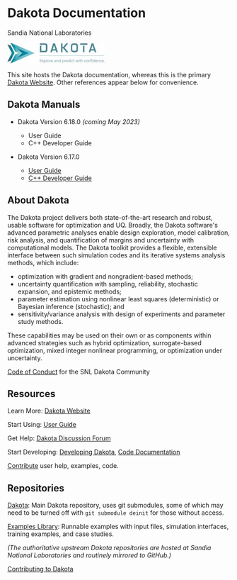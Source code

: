 # Dakota Documentation
Sandia National Laboratories

![Dakota logo and tagline](./images/DAKOTA_Arrow_Name_Tag_horiz.jpg)

This site hosts the Dakota documentation, whereas this is the primary
[Dakota Website](https://dakota.sandia.gov). Other references appear below for convenience.

## Dakota Manuals

* Dakota Version 6.18.0 *(coming May 2023)*
  - User Guide
  - C++ Developer Guide

* Dakota Version 6.17.0
  - [User Guide](./docs/6.17.0/users/)
  - [C++ Developer Guide](./docs/6.17.0/developers/)

## About Dakota

The Dakota project delivers both state-of-the-art research and robust, usable software for optimization and UQ. Broadly, the Dakota software's advanced parametric analyses enable design exploration, model calibration, risk analysis, and quantification of margins and uncertainty with computational models. The Dakota toolkit provides a flexible, extensible interface between such simulation codes and its iterative systems analysis methods, which include:

- optimization with gradient and nongradient-based methods;
- uncertainty quantification with sampling, reliability, stochastic expansion, and epistemic methods;
- parameter estimation using nonlinear least squares (deterministic) or Bayesian inference (stochastic); and
- sensitivity/variance analysis with design of experiments and parameter study methods.

These capabilities may be used on their own or as components within advanced strategies such as hybrid optimization, surrogate-based optimization, mixed integer nonlinear programming, or optimization under uncertainty.

[Code of Conduct](https://github.com/snl-dakota/.github/blob/main/CODE_OF_CONDUCT.md) for the SNL Dakota Community

## Resources

Learn More: [Dakota Website](https://dakota.sandia.gov)

Start Using: [User Guide](./docs/latest/users/)

Get Help: [Dakota Discussion Forum](https://github.com/orgs/snl-dakota/discussions)

Start Developing: [Developing Dakota](./docs/latest/users/developingdakota/developingdakota.html), [Code Documentation](https://dakota.sandia.gov/sites/default/files/docs/6.17.0-release/html-dev/)

[Contribute](https://github.com/snl-dakota/.github/blob/main/CONTRIBUTING.md) user help, examples, code.

## Repositories

[Dakota](https://github.com/snl-dakota/dakota): Main Dakota repository, uses git submodules, some of which may need to be turned off with `git submodule deinit` for those without access.

[Examples Library](https://github.com/snl-dakota/dakota-examples): Runnable examples with input files, simulation interfaces, training examples, and case studies.

*(The authoritative upstream Dakota repositories are hosted at Sandia National Laboratories and routinely mirrored to GitHub.)*

[Contributing to Dakota](https://github.com/snl-dakota/.github/blob/main/CONTRIBUTING.md)

